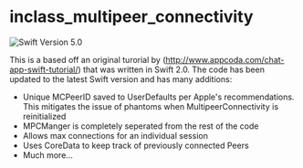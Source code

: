 # inclass_multipeer_connectivity

![Swift Version 5.0](https://img.shields.io/badge/Swift-v4.2-yellow.svg)

This is a based off an original turorial by (http://www.appcoda.com/chat-app-swift-tutorial/) that was written in Swift 2.0. The code has been updated to the latest Swift version and has many additions:
- Unique MCPeerID saved to UserDefaults per Apple's recommendations. This mitigates the issue of phantoms when MultipeerConnectivity is reinitialized
- MPCManger is completely seperated from the rest of the code
- Allows max connections for an individual session
- Uses CoreData to keep track of previously connected Peers 
- Much more...
